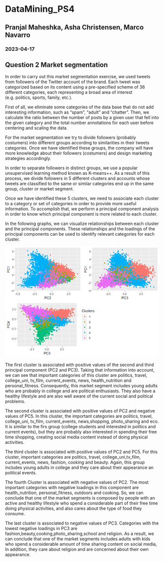 # DataMining\_PS4

## Pranjal Maheshka, Asha Christensen, Marco Navarro

### 2023-04-17

## Question 2 Market segmentation

In order to carry out this market segmentation exercise, we used tweets
from followers of the Twitter account of the brand. Each tweet was
categorized based on its content using a pre-specified scheme of 36
different categories, each representing a broad area of interest
(e.g. politics, sports, family, etc.).

First of all, we eliminate some categories of the data base that do not
add interesting information, such as “spam”, “adult” and “chatter”.
Then, we calculate the ratio between the number of posts by a given user
that fell into the given category and the total number annotations for
each user before centering and scaling the data.

For the market segmentation we try to divide followers (probably
costumers) into different groups according to similarities in their
tweets categories. Once we have identified these groups, the company
will have more knowledge about their followers (costumers) and design
marketing strategies accordingly.

In order to separate followers in distinct groups, we use a popular
unsupervised learning method known as K-means++. As a result of this
process, we divide followers in 5 different clusters and accounts whose
tweets are classified to the same or similar categories end up in the
same group, cluster or market segment.

Once we have identified these 5 clusters, we need to associate each
cluster to a category or set of categories in order to provide more
useful information. To accomplish that, we perform a principal component
analysis in order to know which principal component is more related to
each cluster.

In the following graphs, we can visualize relationships between each
cluster and the principal components. These relationships and the
loadings of the principal components can be used to identify relevant
categories for each cluster.

![](PS4_files/figure-markdown_strict/unnamed-chunk-5-1.png)

The first cluster is associated with positive values of the second and
third principal component (PC2 and PC3). Taking that information into
account, we can see that important categories of this cluster are
politics, travel, college\_uni, tv\_film, current\_events, news,
health\_nutrition and personal\_fitness. Consequently, this market
segment includes young adults who are probably in college and are
political enthusiasts. They also have a healthy lifestyle and are also
well aware of the current social and political problems.

The second cluster is associated with positive values of PC2 and
negative values of PC5. In this cluster, the important categories are
politics, travel, college\_uni, tv\_film, current\_events,
news,shopping, photo\_sharing and eco. It is similar to the firs group
(college students and interested in politics and current events), but
they are probably also interested in spending their free time shopping,
creating social media content instead of doing physical activities.

The third cluster is associated with positive values of PC2 and PC5. For
this cluster, important categories are politics, travel,
college\_uni,tv\_film, current\_events, news, fashion, cooking and
beauty. Again, this group includes young adults in college and they care
about their appearance an political events.

The fourth Cluster is associated with negative values of PC2. The most
important categories with negative loadings in this component are
health\_nutrition, personal\_fitness, outdoors and cooking. So, we can
conclude that one of the market segments is composed by people with an
active and healthy lifestyle who spend a considerable part of their free
time doing physical activities, and also cares about the type of food
they consume.

The last cluster is associated to negative values of PC3. Categories
with the lowest negative loadings in PC3 are
fashion,beauty,cooking,photo\_sharing,school and religion. As a result,
we can conclude that one of the market segments includes adults with
kids who spend a considerable amount of time sharing content on social
media, In addition, they care about religion and are concerned about
their own appearance.
